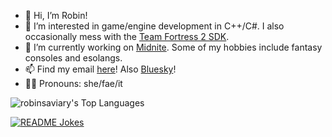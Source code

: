 - 👋 Hi, I’m Robin!
- 👀 I’m interested in game/engine development in C++/C#. I also occasionally mess with the [Team Fortress 2 SDK](https://github.com/ValveSoftware/source-sdk-2013).
- 🔨 I’m currently working on [Midnite](https://github.com/RobinsAviary/Midnite). Some of my hobbies include fantasy consoles and esolangs.
- 📫 Find my email [here](https://robinsaviary.com/about)! Also [Bluesky](https://bsky.app/profile/robinsaviary.com)!
- 🏳️‍⚧️ Pronouns: she/fae/it

![robinsaviary's Top Languages](https://github-readme-stats.vercel.app/api/top-langs/?username=robinsaviary&theme=vue-dark&show_icons=true&hide_border=false&layout=compact)

<a href="https://readme-jokes.vercel.app"><img align="center" src="https://readme-jokes.vercel.app/api" alt="README Jokes"></a>
